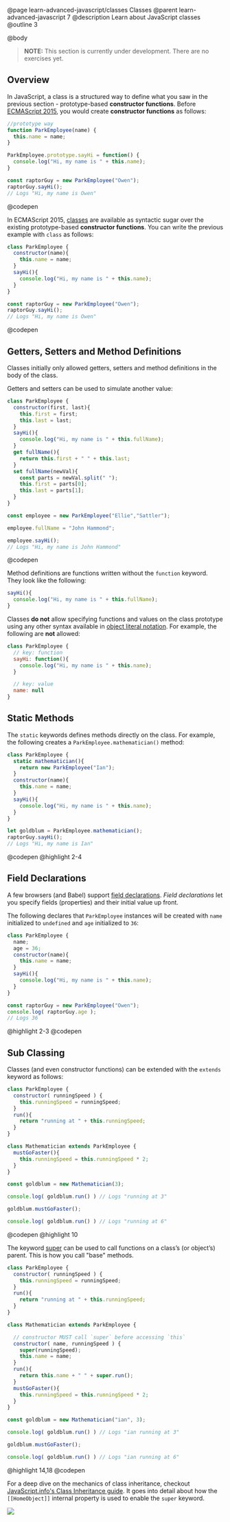 @page learn-advanced-javascript/classes Classes
@parent learn-advanced-javascript 7
@description Learn about JavaScript classes
@outline 3

@body

> __NOTE:__ This section is currently under development.  There are no exercises yet.

## Overview

In JavaScript, a class is a structured way to define what you saw in the previous section - prototype-based __constructor functions__. Before [ECMAScript 2015](https://en.wikipedia.org/wiki/ECMAScript#6th_Edition_-_ECMAScript_2015), you would create __constructor functions__ as follows:

```js
//prototype way
function ParkEmployee(name) {
  this.name = name;
}

ParkEmployee.prototype.sayHi = function() {
  console.log("Hi, my name is " + this.name);
}

const raptorGuy = new ParkEmployee("Owen");
raptorGuy.sayHi();
// Logs "Hi, my name is Owen"
```
@codepen


In ECMAScript 2015, [classes](https://developer.mozilla.org/en-US/docs/Web/JavaScript/Reference/Classes) are available as syntactic sugar over the existing prototype-based __constructor functions__. You
can write the previous example with `class` as follows:

```js
class ParkEmployee {
  constructor(name){
    this.name = name;
  }
  sayHi(){
    console.log("Hi, my name is " + this.name);
  }
}

const raptorGuy = new ParkEmployee("Owen");
raptorGuy.sayHi();
// Logs "Hi, my name is Owen"
```
@codepen

## Getters, Setters and Method Definitions

Classes initially only allowed
getters, setters and method definitions
in the body of the class.

Getters and setters can be used to simulate another
value:

```js
class ParkEmployee {
  constructor(first, last){
    this.first = first;
    this.last = last;
  }
  sayHi(){
    console.log("Hi, my name is " + this.fullName);
  }
  get fullName(){
    return this.first + " " + this.last;
  }
  set fullName(newVal){
    const parts = newVal.split(" ");
    this.first = parts[0];
    this.last = parts[1];
  }
}

const employee = new ParkEmployee("Ellie","Sattler");

employee.fullName = "John Hammond";

employee.sayHi();
// Logs "Hi, my name is John Hammond"
```
@codepen

Method definitions are functions written without
the `function` keyword. They look like the following:

```js
sayHi(){
  console.log("Hi, my name is " + this.fullName);
}
```

Classes __do not__ allow specifying functions and
values on the class prototype using any other syntax available in
[object literal notation](https://developer.mozilla.org/en-US/docs/Web/JavaScript/Reference/Operators/Object_initializer). For example,
the following are __not__ allowed:

```js
class ParkEmployee {
  // key: function
  sayHi: function(){
    console.log("Hi, my name is " + this.name);
  }

  // key: value
  name: null
}
```


## Static Methods

The `static` keywords defines methods directly on the class.
For example, the following creates a `ParkEmployee.mathematician()` method:

```js
class ParkEmployee {
  static mathematician(){
    return new ParkEmployee("Ian");
  }
  constructor(name){
    this.name = name;
  }
  sayHi(){
    console.log("Hi, my name is " + this.name);
  }
}

let goldblum = ParkEmployee.mathematician();
raptorGuy.sayHi();
// Logs "Hi, my name is Ian"
```
@codepen
@highlight 2-4

## Field Declarations

A few browsers (and Babel) support [field declarations](https://developer.mozilla.org/en-US/docs/Web/JavaScript/Reference/Classes#Field_declarations). _Field declarations_ let you specify fields (properties) and their initial value up front.

The following declares that `ParkEmployee` instances will be created with `name` initialized to `undefined`
and `age` initialized to `36`:

```js
class ParkEmployee {
  name;
  age = 36;
  constructor(name){
    this.name = name;
  }
  sayHi(){
    console.log("Hi, my name is " + this.name);
  }
}

const raptorGuy = new ParkEmployee("Owen");
console.log( raptorGuy.age );
// Logs 36
```
@highlight 2-3
@codepen



## Sub Classing

Classes (and even constructor functions) can be extended with the `extends` keyword as follows:

```js
class ParkEmployee {
  constructor( runningSpeed ) {
    this.runningSpeed = runningSpeed;
  }
  run(){
    return "running at " + this.runningSpeed;
  }
}

class Mathematician extends ParkEmployee {
  mustGoFaster(){
    this.runningSpeed = this.runningSpeed * 2;
  }
}

const goldblum = new Mathematician(3);

console.log( goldblum.run() ) // Logs "running at 3"

goldblum.mustGoFaster();

console.log( goldblum.run() ) // Logs "running at 6"
```
@codepen
@highlight 10

The keyword [super](https://developer.mozilla.org/en-US/docs/Web/JavaScript/Reference/Operators/super) can be used to call functions on a class’s (or object’s) parent. This is how you call "base" methods.

```js
class ParkEmployee {
  constructor( runningSpeed ) {
    this.runningSpeed = runningSpeed;
  }
  run(){
    return "running at " + this.runningSpeed;
  }
}

class Mathematician extends ParkEmployee {

  // constructor MUST call `super` before accessing `this`
  constructor( name, runningSpeed ) {
    super(runningSpeed);
    this.name = name;
  }
  run(){
    return this.name + " " + super.run();
  }
  mustGoFaster(){
    this.runningSpeed = this.runningSpeed * 2;
  }
}

const goldblum = new Mathematician("ian", 3);

console.log( goldblum.run() ) // Logs "ian running at 3"

goldblum.mustGoFaster();

console.log( goldblum.run() ) // Logs "ian running at 6"
```
@highlight 14,18
@codepen

For a deep dive on the mechanics of class inheritance, checkout
[JavaScript.info's Class Inheritance guide](https://javascript.info/class-inheritance). It
goes into detail about how the `[[HomeObject]]` internal property is used to enable the `super`
keyword.

<img src="https://docs.google.com/drawings/d/e/2PACX-1vRw9Jbz-_KHQsYE_7YmfibHznMvgHlooBRgKrafsyzNzQcDs-xZy4GuYJWDcc09PM6uX30V4riPbKX-/pub?w=872&amp;h=327" style="max-width: 100%;">
